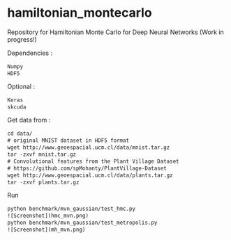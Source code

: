 # hamiltonian_montecarlo
Repository for Hamiltonian Monte Carlo for Deep Neural Networks (Work in progress!)

Dependencies : 

    Numpy
    HDF5

Optional :

    Keras
    skcuda

Get data from :

    cd data/
    # original MNIST dataset in HDF5 format
    wget http://www.geoespacial.ucm.cl/data/mnist.tar.gz
    tar -zxvf mnist.tar.gz
    # Convolutional features from the Plant Village Dataset 
    # https://github.com/spMohanty/PlantVillage-Dataset
    wget http://www.geoespacial.ucm.cl/data/plants.tar.gz
    tar -zxvf plants.tar.gz
    
Run

    python benchmark/mvn_gaussian/test_hmc.py
    ![Screenshot](hmc_mvn.png)
    python benchmark/mvn_gaussian/test_metropolis.py
    ![Screenshot](mh_mvn.png)
